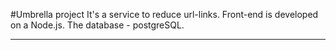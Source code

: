 #Umbrella project
It's a service to reduce url-links. Front-end is developed on a Node.js. The database - postgreSQL.
***

